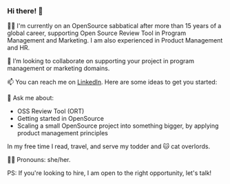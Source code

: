 ### Hi there! 👋

👩‍💻 I'm currently on an OpenSource sabbatical after more than 15 years of a global career, supporting Open Source Review Tool in Program Management and Marketing. I am also experienced in Product Management and HR.

👯 I’m looking to collaborate on supporting your project in program management or marketing domains. 

📫 You can reach me on [LinkedIn](https://www.linkedin.com/in/suryas).
Here are some ideas to get you started:

💬 Ask me about:
- OSS Review Tool (ORT)
- Getting started in OpenSource
- Scaling a small OpenSource project into something bigger, by applying product management principles

In my free time I read, travel, and serve my todder and 🐱 cat overlords.

🏳️‍🌈 Pronouns: she/her.

PS: If you're looking to hire, I am open to the right opportunity, let's talk!
